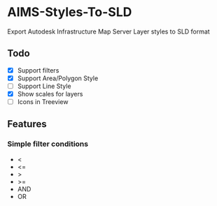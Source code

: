 # AIMS-Styles-To-SLD
Export Autodesk Infrastructure Map Server Layer styles to SLD format

## Todo
- [x] Support filters
- [x] Support Area/Polygon Style
- [ ] Support Line Style
- [x] Show scales for layers 
- [ ] Icons in Treeview

## Features
### Simple filter conditions
- <
- <=
- &#62;
- &#62;=
- AND
- OR


